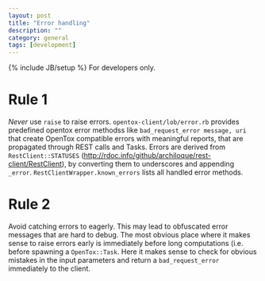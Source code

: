 ```yaml
---
layout: post
title: "Error handling"
description: ""
category: general
tags: [development]
---
```

{% include JB/setup %}
For developers only.

Rule 1
======

*Never* use `raise` to raise errors. `opentox-client/lob/error.rb` provides predefined opentox error methodss like `bad_request_error message, uri` that create OpenTox compatible errors with meaningful reports, that are propagated through REST calls and Tasks. Errors are derived from `RestClient::STATUSES` (http://rdoc.info/github/archiloque/rest-client/RestClient), by converting them to underscores and appending `_error`. `RestClientWrapper.known_errors` lists all handled error methods.

Rule 2
======

Avoid catching errors to eagerly. This may lead to obfuscated error messages that are hard to debug. The most obvious place where it makes sense to raise errors early is immediately before long computations (i.e. before spawning a `OpenTox::Task`. Here it makes sense to check for obvious mistakes in the input parameters and return a `bad_request_error` immediately to the client.

